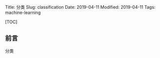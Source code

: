 Title: 分类
Slug: classification
Date: 2019-04-11
Modified: 2019-04-11
Tags: machine-learning

[TOC]

## 前言

分类

